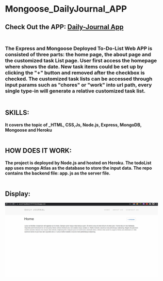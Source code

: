 # Mongoose_DailyJournal_APP




## Check Out the APP: [Daily-Journal App](https://secret-headland-41731.herokuapp.com/)<br/><br/>

### The Express and Mongoose Deployed To-Do-List Web APP is consisted of three parts: the home page, the about page and the customized task List page. User first access the homepage where shows the date. New task items could be set up by clicking the "+" button and removed after the checkbox is checked.  The customized task lists can be accessed through input params such as "chores" or "work" into url path, every single type-in will generate a relative customized task list.</br></br>

## SKILLS:
#### It covers the topic of **_HTML, CSS,Js, Node.js, Express, MongoDB, Mongoose and Heroku**<br/><br/>


## HOW DOES IT WORK:
#### The project is deployed by Node.js and hosted on Heroku. The todoList app uses mongo Atlas as the database to store the input data.   The repo contains the backend file: app. js as the server file. <br/><br/> 

## Display:<br/>

![Farmers Market Finder Demo](gif/Journal.gif)

